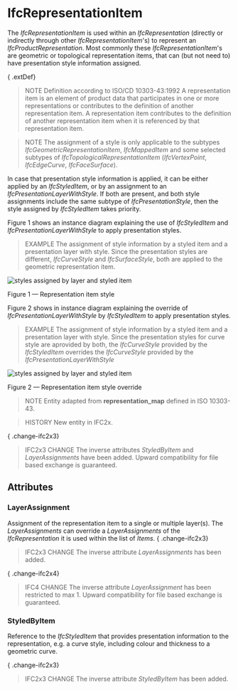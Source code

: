 # IfcRepresentationItem

The _IfcRepresentationItem_ is used within an _IfcRepresentation_ (directly or indirectly through other _IfcRepresentationItem_'s) to represent an _IfcProductRepresentation_. Most commonly these _IfcRepresentationItem_'s are geometric or topological representation items, that can (but not need to) have presentation style information assigned.
<!-- end of short definition -->

{ .extDef}
> NOTE Definition according to ISO/CD 10303-43:1992
> A representation item is an element of product data that participates in one or more representations or contributes to the definition of another representation item. A representation item contributes to the definition of another representation item when it is referenced by that representation item.

> NOTE The assignment of a style is only applicable to the subtypes _IfcGeometricRepresentationItem_, _IfcMappedItem_ and some selected subtypes of _IfcTopologicalRepresentationItem_ (_IfcVertexPoint_, _IfcEdgeCurve_, _IfcFaceSurface_).

In case that presentation style information is applied, it can be either applied by an _IfcStyledItem_, or by an assignment to an _IfcPresentationLayerWithStyle_. If both are present, and both style assignments include the same subtype of _IfcPresentationStyle_, then the style assigned by _IfcStyledItem_ takes priority.

Figure 1 shows an instance diagram explaining the use of _IfcStyledItem_ and _IfcPresentationLayerWithStyle_ to apply presentation styles.

> EXAMPLE The assignment of style information by a styled item and a presentation layer with style. Since the presentation styles are different, _IfcCurveStyle_ and _IfcSurfaceStyle_, both are applied to the geometric representation item.

![styles assigned by layer and styled item](../../../../figures/ifcrepresentationitem_style-1.png)

Figure 1 — Representation item style

Figure 2 shows in instance diagram explaining the override of _IfcPresentationLayerWithStyle_ by _IfcStyledItem_ to apply presentation styles.

> EXAMPLE The assignment of style information by a styled item and a presentation layer with style. Since the presentation styles for curve style are aprovided by both, the _IfcCurveStyle_ provided by the _IfcStyledItem_ overrides the _IfcCurveStyle_ provided by the _IfcPresentationLayerWithStyle_

![styles assigned by layer and styled item](../../../../figures/ifcrepresentationitem_style-2.png)

Figure 2 — Representation item style override

> NOTE Entity adapted from **representation_map** defined in ISO 10303-43.

> HISTORY New entity in IFC2x.

{ .change-ifc2x3}
> IFC2x3 CHANGE The inverse attributes _StyledByItem_ and _LayerAssignments_ have been added. Upward compatibility for file based exchange is guaranteed.

## Attributes

### LayerAssignment
Assignment of the representation item to a single or multiple layer(s). The _LayerAssignments_ can override a _LayerAssignments_ of the _IfcRepresentation_ it is used within the list of _Items_.
{ .change-ifc2x3}
> IFC2x3 CHANGE The inverse attribute _LayerAssignments_ has been added.

{ .change-ifc2x4}
> IFC4 CHANGE The inverse attribute _LayerAssignment_ has been restricted to max 1. Upward compatibility for file based exchange is guaranteed.

### StyledByItem
Reference to the _IfcStyledItem_ that provides presentation information to the representation, e.g. a curve style, including colour and thickness to a geometric curve.

{ .change-ifc2x3}
> IFC2x3 CHANGE The inverse attribute _StyledByItem_ has been added.
